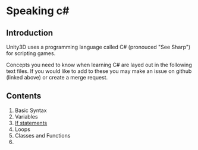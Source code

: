# Speaking c#

## Introduction

Unity3D uses a programming language called C# (pronouced "See Sharp") for scripting games.

Concepts you need to know when learning C# are layed out in the following text files. 
If you would like to add to these you may make an issue on github (linked above) or create a merge request.


## Contents

1. Basic Syntax
2. Variables
3. [If statements]()
4. Loops
5. Classes and Functions
6. 

